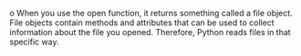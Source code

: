 o	When you use the open function, it returns something called a file object. File objects contain methods and attributes that can be used to collect information about the file you opened. Therefore, Python reads files in that specific way. 